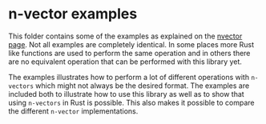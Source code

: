 # n-vector examples
This folder contains some of the examples as explained on the
[nvector page](http://www.navlab.net/nvector/). Not all examples are completely
identical. In some places more Rust like functions are used to perform the same
operation and in others there are no equivalent operation that can be performed
with this library yet.

The examples illustrates how to perform a lot of different operations with
`n-vectors` which might not always be the desired format. The examples are
included both to illustrate how to use this library as well as to show that
using `n-vectors` in Rust is possible. This also makes it possible to compare
the different `n-vector` implementations.
